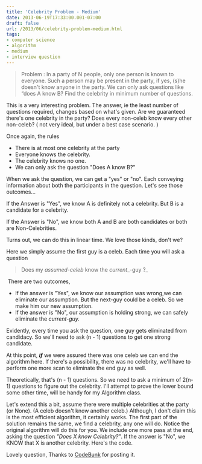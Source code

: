 ```yaml
---
title: 'Celebrity Problem - Medium'
date: 2013-06-19T17:33:00.001-07:00
draft: false
url: /2013/06/celebrity-problem-medium.html
tags: 
- computer science
- algorithm
- medium
- interview question
---
```


  

> Problem : In a party of N people, only one person is known to everyone. Such a person may be present in the party, if yes, (s)he doesn't know anyone in the party. We can only ask questions like “does A know B? Find the celebrity in minimum number of questions.

  
This is a very interesting problem. The answer, ie the least number of questions required, changes based on what's given. Are we guaranteed there's one celebrity in the party? Does every non-celeb know every other non-celeb? ( not very ideal, but under a best case scenario. )  
  
Once again, the rules  

*   There is at most one celebrity at the party
*   Everyone knows the celebrity.
*   The celebrity knows no one.
*   We can only ask the question "Does A know B?"

  
When we ask the question, we can get a "yes" or "no". Each conveying information about both the participants in the question. Let's see those outcomes...  
  
If the Answer is "Yes", we know A is definitely not a celebrity. But B is a candidate for a celebrity.  
  
If the Answer is "No", we know both A and B are both candidates or both are Non-Celebrities.  
  
Turns out, we can do this in linear time. We love those kinds, don't we?  
  
Here we simply assume the first guy is a celeb. Each time you will ask a question  

> Does my _assumed-celeb_ know the _current__\-guy ?_

 There are two outcomes,  
  

*   If the answer is "Yes", we know our assumption was wrong,we can eliminate our assumption. But the next-guy could be a celeb. So we make him our new assumption.
*   If the answer is "No", our assumption is holding strong, we can safely eliminate the _current-guy._

  
Evidently, every time you ask the question, one guy gets eliminated from candidacy. So we'll need to ask (n - 1) questions to get one strong candidate.  
  
At this point, _**if**_ we were assured there was one celeb we can end the algorithm here. If there's a possibility, there was no celebrity, we'll have to perform one more scan to eliminate the end guy as well.  
  
Theoretically, that's (n - 1) questions. So we need to ask a minimum of 2(n-1) questions to figure out the celebrity. I'll attempt to prove the lower bound some other time, will be handy for my Algorithm class.  
  
  

Let's extend this a bit, assume there were multiple celebrities at the party (or None). (A celeb doesn't know another celeb.) Although, I don't claim this is the most efficient algorithm, it certainly works. The first part of the solution remains the same, we find a celebrity, any one will do. Notice the original algorithm will do this for you. We include one more pass at the end, asking the question _"Does X know Celebrity?"_. If the answer is "No", we KNOW that X is another celebrity. Here's the code.  
  
Lovely question, Thanks to [CodeBunk](https://www.facebook.com/codebnk) for posting it.